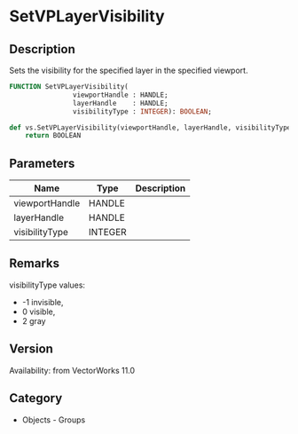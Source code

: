 # SetVPLayerVisibility

## Description
Sets the visibility for the specified layer in the specified viewport.

```pascal
FUNCTION SetVPLayerVisibility(
				viewportHandle : HANDLE;
				layerHandle    : HANDLE;
				visibilityType : INTEGER): BOOLEAN;
```

```python
def vs.SetVPLayerVisibility(viewportHandle, layerHandle, visibilityType):
    return BOOLEAN
```

## Parameters
|Name|Type|Description|
|---|---|---|
|viewportHandle|HANDLE|   |
|layerHandle|HANDLE|   |
|visibilityType|INTEGER|   |

## Remarks
visibilityType values: 
* -1 invisible, 
* 0 visible, 
* 2 gray

## Version
Availability: from VectorWorks 11.0

## Category
* Objects - Groups

